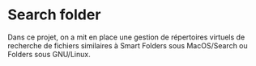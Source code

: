 # Search folder

Dans ce projet, on a mit en place une gestion de répertoires virtuels de recherche de fichiers similaires à Smart Folders sous MacOS/Search ou Folders sous GNU/Linux.

